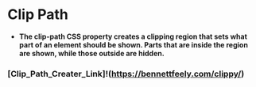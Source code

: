 # Clip Path
- **The clip-path CSS property creates a clipping region that sets what part of an element should be shown. Parts that are inside the region are shown, while those outside are hidden.**
### [Clip_Path_Creater_Link]!(https://bennettfeely.com/clippy/)
